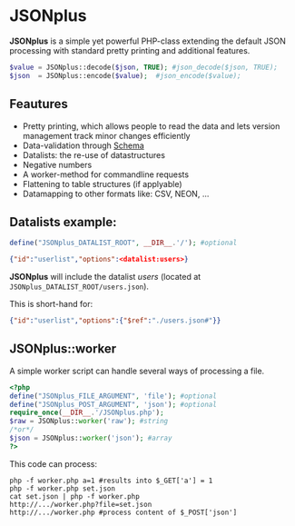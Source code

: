 # JSONplus
**JSONplus** is a simple yet powerful PHP-class extending the default JSON processing with standard pretty printing and additional features.

```php
$value = JSONplus::decode($json, TRUE);	#json_decode($json, TRUE);
$json  = JSONplus::encode($value);	#json_encode($value);
```

## Feautures
- Pretty printing, which allows people to read the data and lets version management track minor changes efficiently
- Data-validation through [Schema](https://json-schema.org/)
- Datalists: the re-use of datastructures
- Negative numbers
- A worker-method for commandline requests
- Flattening to table structures (if applyable)
- Datamapping to other formats like: CSV, NEON, ...

## Datalists example:

```php
define("JSONplus_DATALIST_ROOT", __DIR__.'/'); #optional
```
```json
{"id":"userlist","options":<datalist:users>}
```

**JSONplus** will include the datalist *users* (located at `JSONplus_DATALIST_ROOT/users.json`).

This is short-hand for:
```json
{"id":"userlist","options":{"$ref":"./users.json#"}}
```

## JSONplus::worker

A simple worker script can handle several ways of processing a file.

```php
<?php
define("JSONplus_FILE_ARGUMENT", 'file'); #optional
define("JSONplus_POST_ARGUMENT", 'json'); #optional
require_once(__DIR__.'/JSONplus.php');
$raw = JSONplus::worker('raw'); #string
/*or*/
$json = JSONplus::worker('json'); #array
?>
```

This code can process:
```
php -f worker.php a=1 #results into $_GET['a'] = 1
php -f worker.php set.json
cat set.json | php -f worker.php
http://.../worker.php?file=set.json
http://.../worker.php #process content of $_POST['json']
```
